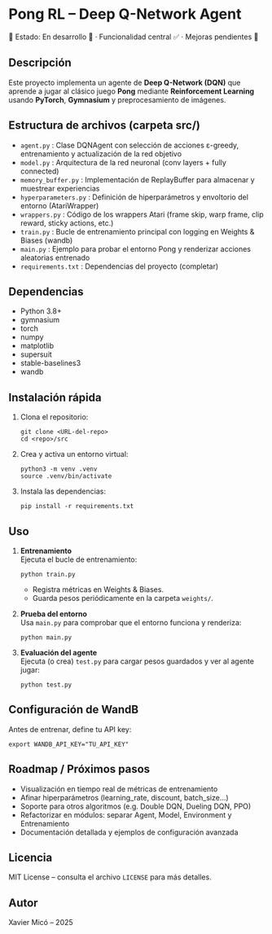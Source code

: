 Pong RL – Deep Q-Network Agent
================================

📍 Estado: En desarrollo 🚧 · Funcionalidad central ✅ · Mejoras pendientes 🔄

Descripción
-----------
Este proyecto implementa un agente de **Deep Q-Network (DQN)** que aprende a jugar al clásico juego **Pong** mediante **Reinforcement Learning** usando **PyTorch**, **Gymnasium** y preprocesamiento de imágenes.

Estructura de archivos (carpeta src/)
-------------------------------------
- `agent.py`             : Clase DQNAgent con selección de acciones ε-greedy, entrenamiento y actualización de la red objetivo
- `model.py`             : Arquitectura de la red neuronal (conv layers + fully connected)
- `memory_buffer.py`     : Implementación de ReplayBuffer para almacenar y muestrear experiencias
- `hyperparameters.py`   : Definición de hiperparámetros y envoltorio del entorno (AtariWrapper)
- `wrappers.py`          : Código de los wrappers Atari (frame skip, warp frame, clip reward, sticky actions, etc.)
- `train.py`             : Bucle de entrenamiento principal con logging en Weights & Biases (wandb)
- `main.py`              : Ejemplo para probar el entorno Pong y renderizar acciones aleatorias
 entrenado
- `requirements.txt`     : Dependencias del proyecto (completar)

Dependencias
------------
- Python 3.8+
- gymnasium
- torch
- numpy
- matplotlib
- supersuit
- stable-baselines3
- wandb

Instalación rápida
------------------
1. Clona el repositorio:
   ```
   git clone <URL-del-repo>
   cd <repo>/src
   ```
2. Crea y activa un entorno virtual:
   ```
   python3 -m venv .venv
   source .venv/bin/activate
   ```
3. Instala las dependencias:
   ```
   pip install -r requirements.txt
   ```

Uso
---
1. **Entrenamiento**  
   Ejecuta el bucle de entrenamiento:
   ```
   python train.py
   ```
   - Registra métricas en Weights & Biases.
   - Guarda pesos periódicamente en la carpeta `weights/`.

2. **Prueba del entorno**  
   Usa `main.py` para comprobar que el entorno funciona y renderiza:
   ```
   python main.py
   ```

3. **Evaluación del agente**  
   Ejecuta (o crea) `test.py` para cargar pesos guardados y ver al agente jugar:
   ```
   python test.py
   ```

Configuración de WandB
----------------------
Antes de entrenar, define tu API key:
```
export WANDB_API_KEY="TU_API_KEY"
```

Roadmap / Próximos pasos
------------------------
- Visualización en tiempo real de métricas de entrenamiento
- Afinar hiperparámetros (learning_rate, discount, batch_size…)
- Soporte para otros algoritmos (e.g. Double DQN, Dueling DQN, PPO)
- Refactorizar en módulos: separar Agent, Model, Environment y Entrenamiento
- Documentación detallada y ejemplos de configuración avanzada

Licencia
--------
MIT License – consulta el archivo `LICENSE` para más detalles.

Autor
-----
Xavier Micó – 2025
